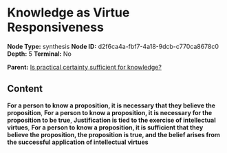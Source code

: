 # Knowledge as Virtue Responsiveness

**Node Type:** synthesis
**Node ID:** d2f6ca4a-fbf7-4a18-9dcb-c770ca8678c0
**Depth:** 5
**Terminal:** No

**Parent:** [Is practical certainty sufficient for knowledge?](is-practical-certainty-sufficient-for-knowledge-antithesis-f012a729-2903-4cc1-8b91-a92f9f373456.md)

## Content

**For a person to know a proposition, it is necessary that they believe the proposition**, **For a person to know a proposition, it is necessary for the proposition to be true**, **Justification is tied to the exercise of intellectual virtues**, **For a person to know a proposition, it is sufficient that they believe the proposition, the proposition is true, and the belief arises from the successful application of intellectual virtues**
